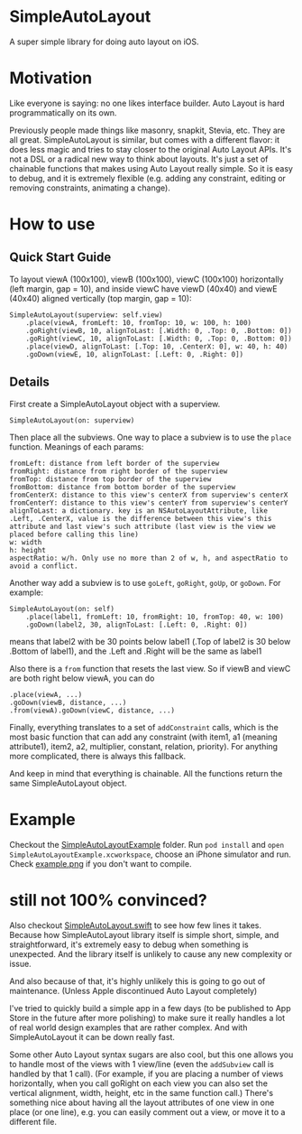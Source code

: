 SimpleAutoLayout
================

A super simple library for doing auto layout on iOS.

# Motivation

Like everyone is saying: no one likes interface builder. Auto Layout is hard programmatically on its own.

Previously people made things like masonry, snapkit, Stevia, etc. They are all great. SimpleAutoLayout is similar, but comes with a different flavor: it does less magic and tries to stay closer to the original Auto Layout APIs. It's not a DSL or a radical new way to think about layouts. It's just a set of chainable functions that makes using Auto Layout really simple. So it is easy to debug, and it is extremely flexible (e.g. adding any constraint, editing or removing constraints, animating a change).

# How to use

## Quick Start Guide

To layout viewA (100x100), viewB (100x100), viewC (100x100) horizontally (left margin, gap = 10), and inside viewC have viewD (40x40) and viewE (40x40) aligned vertically (top margin, gap = 10):

    SimpleAutoLayout(superview: self.view)
        .place(viewA, fromLeft: 10, fromTop: 10, w: 100, h: 100)
        .goRight(viewB, 10, alignToLast: [.Width: 0, .Top: 0, .Bottom: 0])
        .goRight(viewC, 10, alignToLast: [.Width: 0, .Top: 0, .Bottom: 0])
        .place(viewD, alignToLast: [.Top: 10, .CenterX: 0], w: 40, h: 40)
        .goDown(viewE, 10, alignToLast: [.Left: 0, .Right: 0])

## Details

First create a SimpleAutoLayout object with a superview.

    SimpleAutoLayout(on: superview)

Then place all the subviews. One way to place a subview is to use the `place` function. Meanings of each params:

    fromLeft: distance from left border of the superview
    fromRight: distance from right border of the superview
    fromTop: distance from top border of the superview
    fromBottom: distance from bottom border of the superview
    fromCenterX: distance to this view's centerX from superview's centerX
    fromCenterY: distance to this view's centerY from superview's centerY
    alignToLast: a dictionary. key is an NSAutoLayoutAttribute, like .Left, .CenterX, value is the difference between this view's this attribute and last view's such attribute (last view is the view we placed before calling this line)
    w: width
    h: height
    aspectRatio: w/h. Only use no more than 2 of w, h, and aspectRatio to avoid a conflict. 

Another way add a subview is to use `goLeft`, `goRight`, `goUp`, or `goDown`. For example:

    SimpleAutoLayout(on: self)
        .place(label1, fromLeft: 10, fromRight: 10, fromTop: 40, w: 100)
        .goDown(label2, 30, alignToLast: [.Left: 0, .Right: 0])

means that label2 with be 30 points below label1 (.Top of label2 is 30 below .Bottom of label1), and the .Left and .Right will be the same as label1

Also there is a `from` function that resets the last view. So if viewB and viewC are both right below viewA, you can do

    .place(viewA, ...)
    .goDown(viewB, distance, ...)
    .from(viewA).goDown(viewC, distance, ...)

Finally, everything translates to a set of `addConstraint` calls, which is the most basic function that can add any constraint (with item1, a1 (meaning attribute1), item2, a2, multiplier, constant, relation, priority). For anything more complicated, there is always this fallback.

And keep in mind that everything is chainable. All the functions return the same SimpleAutoLayout object.


# Example

Checkout the [SimpleAutoLayoutExample](SimpleAutoLayoutExample/SimpleAutoLayoutExample/ViewController.swift) folder. Run `pod install` and `open SimpleAutoLayoutExample.xcworkspace`, choose an iPhone simulator and run. Check [example.png](example.png) if you don't want to compile.


# still not 100% convinced?

Also checkout [SimpleAutoLayout.swift](SimpleAutoLayout/SimpleAutoLayout.swift) to see how few lines it takes. Because how SimpleAutoLayout library itself is simple short, simple, and straightforward, it's extremely easy to debug when something is unexpected. And the library itself is unlikely to cause any new complexity or issue.

And also because of that, it's highly unlikely this is going to go out of maintenance. (Unless Apple discontinued Auto Layout completely) 

I've tried to quickly build a simple app in a few days (to be published to App Store in the future after more polishing) to make sure it really handles a lot of real world design examples that are rather complex. And with SimpleAutoLayout it can be down really fast.

Some other Auto Layout syntax sugars are also cool, but this one allows you to handle most of the views with 1 view/line (even the `addSubview` call is handled by that 1 call). (For example, if you are placing a number of views horizontally, when you call goRight on each view you can also set the vertical alignment, width, height, etc in the same function call.) There's something nice about having all the layout attributes of one view in one place (or one line), e.g. you can easily comment out a view, or move it to a different file.


